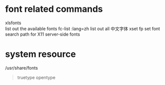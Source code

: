 # font related commands
xlsfonts    
    list out the available fonts
fc-list :lang=zh
    list out all 中文字体
xset fp
    set font search path for X11 server-side fonts

# system resource
/usr/share/fonts
> truetype
> opentype
